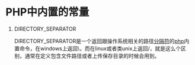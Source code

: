# PHP中内置的常量

1. DIRECTORY_SEPARATOR

   DIRECTORY_SEPARATOR是一个返回跟操作系统相关的路径[分隔符](http://baike.baidu.com/view/1268377.htm)的[php](http://baike.baidu.com/view/99.htm)内置命令，在windows上返回\，而在linux或者类unix上返回/，就是这么个区别，通常在定义包含文件路径或者上传保存目录的时候会用到。